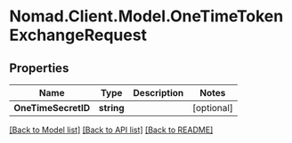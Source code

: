 # Nomad.Client.Model.OneTimeTokenExchangeRequest

## Properties

Name | Type | Description | Notes
------------ | ------------- | ------------- | -------------
**OneTimeSecretID** | **string** |  | [optional] 

[[Back to Model list]](../README.md#documentation-for-models) [[Back to API list]](../README.md#documentation-for-api-endpoints) [[Back to README]](../README.md)

